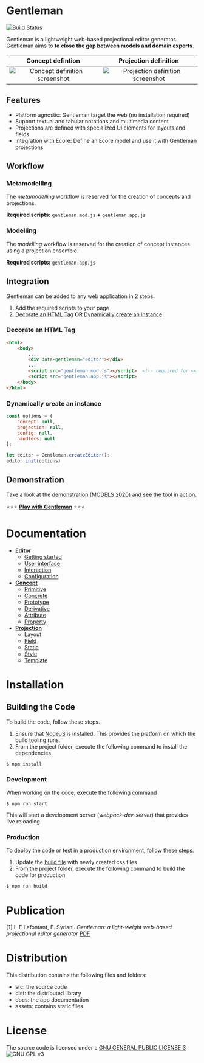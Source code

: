 # **Gentleman**

[![Build Status](https://travis-ci.org/geodes-sms/gentleman.svg?branch=master)](https://travis-ci.org/geodes-sms/gentleman)

Gentleman is a lightweight web-based projectional editor generator.  
Gentleman aims to **to close the gap between models and domain experts**.

| Concept defintion        | Projection definition           |
|:-------------:|:-------------:|
| ![Concept definition screenshot](https://geodes-sms.github.io/gentleman/assets/images/concept-definition.png "Concept definition")  | ![Projection definition screenshot](https://geodes-sms.github.io/gentleman/assets/images/projection-definition.png "projection definition") |

## Features

- Platform agnostic: Gentleman target the web (no installation required)
- Support textual and tabular notations and multimedia content
- Projections are defined with specialized UI elements for layouts and fields
- Integration with Ecore: Define an Ecore model and use it with Gentleman projections

## Workflow

### **Metamodelling**

The *metamodelling* workflow is reserved for the creation of concepts and projections.

**Required scripts:** `gentleman.mod.js` **+** `gentleman.app.js`

### **Modelling**

The *modelling* workflow is reserved for the creation of concept instances using a projection ensemble.

**Required scripts:** `gentleman.app.js`

## Integration

Gentleman can be added to any web application in 2 steps:

1. Add the required scripts to your page
2. [Decorate an HTML Tag](#decorate-an-html-tag) **OR** [Dynamically create an instance](#dynamically-create-an-instance)

### Decorate an HTML Tag

```html
<html>
    <body>
        ...
        <div data-gentleman="editor"></div>
        ...
        <script src="gentleman.mod.js"></script>  <!-- required for << metamodelling workflow >> -->
        <script src="gentleman.app.js"></script>
    </body>
</html>
```

### Dynamically create an instance

```javascript
const options = {
    concept: null,
    projection: null, 
    config: null, 
    handlers: null
};

let editor = Gentleman.createEditor();
editor.init(options)
```

## Demonstration

Take a look at the [demonstration (MODELS 2020) and see the tool in action](https://youtu.be/wJ4hVZjmrv4).

⭐⭐⭐ **[Play with Gentleman](https://geodes-sms.github.io/gentleman/demo/index.html)** ⭐⭐⭐

# Documentation

<!-- You can read the documentation for Gentleman [here](https://geodes-sms.github.io/gentleman/docs). If you would like to help improve this documentation, the source for many of the docs can be found in the doc folder within this repository.  -->

- [**Editor**](docs/editor.md)
  - [Getting started](docs/editor.md#getting-started)
  - [User interface](docs/editor.md#user-interface)
  - [Interaction](docs/editor.md#interaction)
  - [Configuration](docs/editor.md#configuration)
- [**Concept**](docs/concept.md)
  - [Primitive](docs/concept.md#primitive)
  - [Concrete](docs/concept.md#concrete)
  - [Prototype](docs/concept.md#prototype)
  - [Derivative](docs/concept.md#derivative)
  - [Attribute](docs/concept.md#attribute)
  - [Property](docs/concept.md#property)
- [**Projection**](docs/projection.md)
  - [Layout](docs/projection.md#layout)
  - [Field](docs/projection.md#field)
  - [Static](docs/projection.md#static)
  - [Style](docs/projection.md#style)
  - [Template](docs/projection.md#template)

# Installation

## Building the Code

To build the code, follow these steps.

1. Ensure that [NodeJS](http://nodejs.org/) is installed. This provides the platform on which the build tooling runs.
2. From the project folder, execute the following command to install the dependencies

```
$ npm install
```

### Development

When working on the code, execute the following command

```
$ npm run start
```

This will start a development server (*webpack-dev-server*) that provides live reloading.

### Production

To deploy the code or test in a production environment, follow these steps.

1. Update the [build file](scripts/build.js) with newly created css files
2. From the project folder, execute the following command to build the code for production

```
$ npm run build
```
  
# Publication

[1] L-E Lafontant, E. Syriani. *Gentleman: a light-weight web-based projectional editor generator* [PDF](https://dl.acm.org/doi/pdf/10.1145/3417990.3421998)

# Distribution

This distribution contains the following files and folders:

- src: the source code
- dist: the distributed library
- docs: the app documentation
- assets: contains static files

# License

The source code is licensed under a [GNU GENERAL PUBLIC LICENSE 3](https://www.gnu.org/copyleft/gpl.html) ![GNU GPL v3](https://img.shields.io/badge/license-GPLv3-blue.svg)
